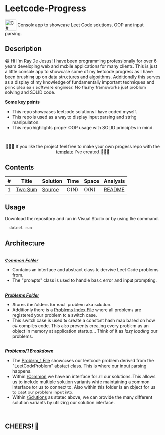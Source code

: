 # Leetcode-Progress
<a href="https://docs.microsoft.com/en-us/dotnet/csharp/" target="_blank" rel="noreferrer"><img align="center" src="https://raw.githubusercontent.com/danielcranney/readme-generator/main/public/icons/skills/csharp-colored.svg" width="36" height="36" alt="C#" /></a>
Console app to showcase Leet Code solutions, OOP and input parsing.

**Description**
------------------
😁 Hi I'm Ray De Jesus! I have been programming professionally for over 6 years developing web and mobile applications for many clients. This is just a little console app to showcase some of my leetcode progress as I have been brushing up on data structures and algorithms. Additionally this serves as a display of my knowledge of fundamentally important techniques and principles as a software engineer. No flashy frameworks just problem solving and SOLID code.

**Some key points**
- This repo showcases leetcode solutions I have coded myself.
- This repo is used as a way to display input parsing and string manipulation.
- This repo highlights proper OOP usage with SOLID principles in mind.

</br><p align = "center">🙌🙌🙌 If you like the project feel free to make your own progess repo with the [template](https://github.com/rayraydejesus/LeetCode-CSharp-Template) I've created. 🙌🙌🙌</p>


**Contents**
------------------
| # | Title | Solution | Time | Space | Analysis |
|---| ----- | --------- | ---- | ---- | ------- |
| 1 | [Two Sum](https://leetcode.com/problems/two-sum/) | [Source](./Problems/1/Solutions/Solution_1_Hashmap.cs) | O(N) | O(N) | [README](./Problems/1/README.md) |

**Usage**
-----------
Download the repository and run in Visual Studio or by using the command.
```
  dotnet run
```

**Architecture**
-----------
</br>**<em>[Common Folder](./Common/)</em>**
- Contains an interface and abstract class to dervive Leet Code problems from.
- The "prompts" class is used to handle basic error and input prompting.
  
</br>**<em>[Problems Folder](./Problems/)</em>** 
- Stores the folders for each problem aka solution.
- Additionly there is a [Problems Index File](./Problems/ProblemsIndex.cs) where all problems are registered your problem to a switch case.
- This switch case is used to create a constant hash map based on how c# compiles code. This also prevents creating every problem as an object in memory at application startup... Think of it as <em>lazy loading</em> our problems.

</br>**<em>[Problems/1 Breakdown](./Problems/1/)</em>**
- The [Problem_1 File](./Problems/1/Problem_1.cs) showcases our leetcode problem derived from the "LeetCodeProblem" abstact class. This is where our input parsing happens.
- Within [/Common](./Problems/1/Common/) we have an interface for all our solutions. This allows us to include multiple solution variants while maintaining a common interface for us to connect to. Also within this folder is an object for us to cast our problem input into.
- Within [/Solutions](./Problems/1/Solutions/) as stated above, we can provide the many different solution variants by utilizing our solution interface.

</br><strong>CHEERS! 🍻</strong>
-------
